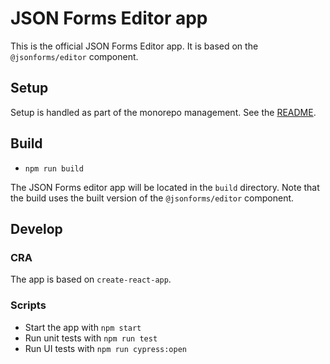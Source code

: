 # JSON Forms Editor app

This is the official JSON Forms Editor app.
It is based on the `@jsonforms/editor` component.

## Setup

Setup is handled as part of the monorepo management.
See the [README](../README.md).

## Build

- `npm run build`

The JSON Forms editor app will be located in the `build` directory.
Note that the build uses the built version of the `@jsonforms/editor` component.

## Develop

### CRA

The app is based on `create-react-app`.

### Scripts

- Start the app with `npm start`
- Run unit tests with `npm run test`
- Run UI tests with `npm run cypress:open`
